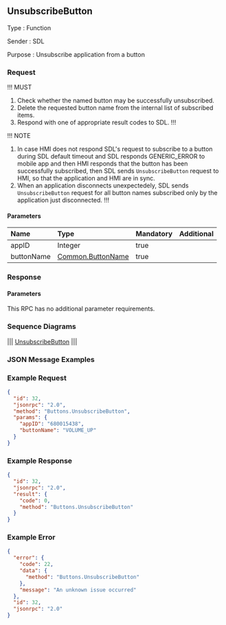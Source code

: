## UnsubscribeButton

Type
: Function  

Sender
: SDL

Purpose
: Unsubscribe application from a button

### Request

!!! MUST
1. Check whether the named button may be successfully unsubscribed.
2. Delete the requested button name from the internal list of subscribed items.
3. Respond with one of appropriate result codes to SDL.
!!!

!!! NOTE
1. In case HMI does not respond SDL's request to subscribe to a button during SDL default timeout 
and SDL responds GENERIC_ERROR to mobile app 
and then HMI responds that the button has been successfully subscribed, 
then SDL sends `UnsubscribeButton` request to HMI, so that the application and HMI are in sync.
2. When an application disconnects unexpectedely, SDL sends `UnsubscribeButton` request for all button names subscribed only by the application just disconnected.
!!!

#### Parameters

|Name|Type|Mandatory|Additional|
|:---|:---|:--------|:---------|
|appID|Integer|true||
|buttonName|[Common.ButtonName](../../common/enums/#buttonname)|true||

### Response

#### Parameters

This RPC has no additional parameter requirements.


### Sequence Diagrams

|||
[UnsubscribeButton](./assets/UnsubscribeButton.png)
|||

### JSON Message Examples

### Example Request

```json
{
  "id": 32,
  "jsonrpc": "2.0",
  "method": "Buttons.UnsubscribeButton",
  "params": {
    "appID": "680015438",
    "buttonName": "VOLUME_UP"
  }
}
```

### Example Response

```json
{
  "id": 32,
  "jsonrpc": "2.0",
  "result": {
    "code": 0,
    "method": "Buttons.UnsubscribeButton"
  }
}
```

### Example Error

```json
{
  "error": {
    "code": 22,
    "data": {
      "method": "Buttons.UnsubscribeButton"
    },
    "message": "An unknown issue occurred"
  },
  "id": 32,
  "jsonrpc": "2.0"
}
```
